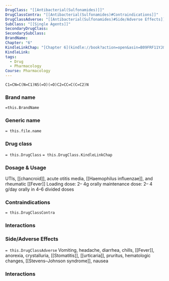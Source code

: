 ```yaml
---
DrugClass: "[[Antibacterial(Sulfonamides)]]"
DrugClassContra: "[[Antibacterial(Sulfonamides)#Contraindications]]"
DrugClassAdverse: "[[Antibacterial(Sulfonamides)#Side/Adverse Effects]]"
SubClass: "[[Single Agents]]"
SecondaryDrugClass: 
SecondarySubClass: 
BrandName: 
Chapter: "6"
KindleLinkChap: "[Chapter 6](kindle://book?action=open&asin=B09FRF11YJ&location=3015)"
KindleLink: 
tags:
  - Drug
  - Pharmacology
Course: Pharmacology
---
```

```smiles
C1=CN=C(N=C1)NS(=O)(=O)C2=CC=C(C=C2)N
```

### Brand name
`=this.BrandName`
### Generic name
`= this.file.name`
### Drug class 
`= this.DrugClass`
	`= this.DrugClass.KindleLinkChap`

### Dosage & Usage
UTIs, [[chancroid]], acute otitis media, [[Haemophilus influenzae]], and rheumatic [[Fever]]
Loading dose: 2– 4g orally
maintenance dose: 2– 4 g/day orally in 4–6 divided doses

### Contraindications
`= this.DrugClassContra`

### Interactions

### Side/Adverse Effects
`= this.DrugClassAdverse`
Vomiting, headache, diarrhea, chills, [[Fever]], anorexia, crystalluria, [[Stomatitis]], [[urticaria]], pruritus, hematologic changes, [[Stevens–Johnson syndrome]], nausea

### Interactions
